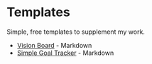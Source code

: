 # Templates
Simple, free templates to supplement my work.

- [Vision Board]() - Markdown
- [Simple Goal Tracker]() - Markdown
